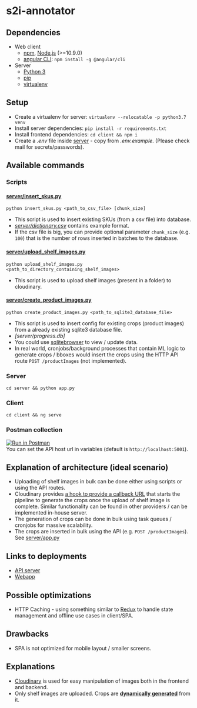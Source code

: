 # s2i-annotator

## Dependencies
- Web client
  - [npm](https://www.npmjs.com/get-npm), [Node.js](https://nodejs.org/en/) (>=10.9.0)
  - [angular CLI](https://angular.io/guide/setup-local#step-1-install-the-angular-cli): `npm install -g @angular/cli`
- Server
  - [Python 3](https://www.python.org/downloads/)
  - [pip](https://pip.pypa.io/en/stable/installing/)
  - [virtualenv](https://virtualenv.pypa.io/en/latest/installation/)


## Setup
- Create a virtualenv for server: `virtualenv --relocatable -p python3.7 venv`
- Install server dependencies: `pip install -r requirements.txt`
- Install frontend dependencies: `cd client && npm i`
- Create a *.env* file inside [server](./server/) - copy from *.env.example*. (Please check mail for secrets/passwords).


## Available commands
### Scripts
#### [server/insert_skus.py](./server/insert_skus.py)
`python insert_skus.py <path_to_csv_file> [chunk_size]`

- This script is used to insert existing SKUs (from a csv file) into database.
- *[server/dictionary.csv](./server/dictionary.csv)* contains example format.
- If the csv file is big, you can provide optional parameter `chunk_size` (e.g. `100`) that is the number of rows inserted in batches to the database.

#### [server/upload_shelf_images.py](./server/upload_shelf_images.py)
`python upload_shelf_images.py <path_to_directory_containing_shelf_images>`

- This script is used to upload shelf images (present in a folder) to cloudinary.

#### [server/create_product_images.py](./server/create_product_images.py)
`python create_product_images.py <path_to_sqlite3_database_file>`

- This script is used to insert config for existing crops (product images) from a already existing
sqlite3 database file.
- *[server/progress.db]*
- You could use [sqlitebrowser](https://sqlitebrowser.org) to view / update data.
- In real world, cronjobs/background processes that contain ML logic to generate crops / bboxes would insert the crops using the HTTP API route `POST /productImages` (not implemented).

### Server
`cd server && python app.py`

### Client
`cd client && ng serve`

### Postman collection
[![Run in Postman](https://run.pstmn.io/button.svg)](https://app.getpostman.com/run-collection/ff7875eef938e9b180f0)  
You can set the API host url in variables (default is `http://localhost:5001`).


## Explanation of architecture (ideal scenario)
- Uploading of shelf images in bulk can be done either using scripts or using the API routes.
- Cloudinary provides [a hook to provide a callback URL](https://cloudinary.com/blog/webhooks_upload_notifications_and_background_image_processing) that starts the pipeline to generate the crops once the upload of shelf image is complete. Similar functionality can be found in other providers / can be implemented in-house server.
- The generation of crops can be done in bulk using task queues / cronjobs for massive scalability.
- The crops are inserted in bulk using the API (e.g. `POST /productImages`). See [server/app.py](./server/app.py)


## Links to deployments
- [API server](https://infinite-mesa-44528.herokuapp.com)
- [Webapp]()


## Possible optimizations
- HTTP Caching - using something similar to [Redux](https://redux.js.org) to handle state management and offline use cases in client/SPA.


## Drawbacks
- SPA is not optimized for mobile layout / smaller screens.


## Explanations
- [Cloudinary](https://cloudinary.com/documentation/angular_integration#overview) is used for easy manipulation of images both in the frontend and backend.
- Only shelf images are uploaded. Crops are [**dynamically generated**](https://cloudinary.com/documentation/angular_image_manipulation#resizing_and_cropping) from it.
